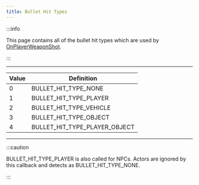 ```yaml
---
title: Bullet Hit Types
---
```


:::info

This page contains all of the bullet hit types which are used by [OnPlayerWeaponShot](../callbacks/OnPlayerWeaponShot).

:::

---

| Value | Definition                    |
| ----- | ----------------------------- |
| 0     | BULLET_HIT_TYPE_NONE          |
| 1     | BULLET_HIT_TYPE_PLAYER        |
| 2     | BULLET_HIT_TYPE_VEHICLE       |
| 3     | BULLET_HIT_TYPE_OBJECT        |
| 4     | BULLET_HIT_TYPE_PLAYER_OBJECT |

---

:::caution

BULLET_HIT_TYPE_PLAYER is also called for NPCs. Actors are ignored by this callback and detects as BULLET_HIT_TYPE_NONE.

:::
